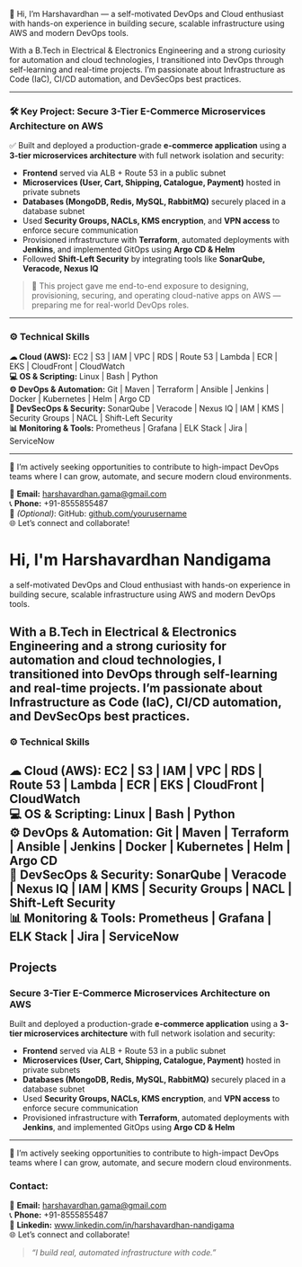 👋 Hi, I’m Harshavardhan — a self-motivated DevOps and Cloud enthusiast with hands-on experience in building secure, scalable infrastructure using AWS and modern DevOps tools.

With a B.Tech in Electrical & Electronics Engineering and a strong curiosity for automation and cloud technologies, I transitioned into DevOps through self-learning and real-time projects. I’m passionate about Infrastructure as Code (IaC), CI/CD automation, and DevSecOps best practices.

---

### 🛠️ Key Project: Secure 3-Tier E-Commerce Microservices Architecture on AWS

✅ Built and deployed a production-grade **e-commerce application** using a **3-tier microservices architecture** with full network isolation and security:
- **Frontend** served via ALB + Route 53 in a public subnet
- **Microservices (User, Cart, Shipping, Catalogue, Payment)** hosted in private subnets
- **Databases (MongoDB, Redis, MySQL, RabbitMQ)** securely placed in a database subnet
- Used **Security Groups, NACLs, KMS encryption**, and **VPN access** to enforce secure communication
- Provisioned infrastructure with **Terraform**, automated deployments with **Jenkins**, and implemented GitOps using **Argo CD & Helm**
- Followed **Shift-Left Security** by integrating tools like **SonarQube, Veracode, Nexus IQ**

> 📌 This project gave me end-to-end exposure to designing, provisioning, securing, and operating cloud-native apps on AWS — preparing me for real-world DevOps roles.

---

### ⚙️ Technical Skills

**☁ Cloud (AWS):** EC2 | S3 | IAM | VPC | RDS | Route 53 | Lambda | ECR | EKS | CloudFront | CloudWatch  
**💻 OS & Scripting:** Linux | Bash | Python  
**⚙️ DevOps & Automation:** Git | Maven | Terraform | Ansible | Jenkins | Docker | Kubernetes | Helm | Argo CD  
**🔐 DevSecOps & Security:** SonarQube | Veracode | Nexus IQ | IAM | KMS | Security Groups | NACL | Shift-Left Security  
**📊 Monitoring & Tools:** Prometheus | Grafana | ELK Stack | Jira | ServiceNow

---

📩 I’m actively seeking opportunities to contribute to high-impact DevOps teams where I can grow, automate, and secure modern cloud environments.

📧 **Email:** harshavardhan.gama@gmail.com  
📞 **Phone:** +91-8555855487  
🔗 *(Optional)*: GitHub: [github.com/yourusername](https://github.com/yourusername)  
🌐 Let’s connect and collaborate!
# Hi, I'm Harshavardhan Nandigama
a self-motivated DevOps and Cloud enthusiast with hands-on experience in building secure, scalable infrastructure using AWS and modern DevOps tools.

With a B.Tech in Electrical & Electronics Engineering and a strong curiosity for automation and cloud technologies, I transitioned into DevOps through self-learning and real-time projects. I’m passionate about Infrastructure as Code (IaC), CI/CD automation, and DevSecOps best practices.
---

### ⚙️ Technical Skills

**☁ Cloud (AWS):** EC2 | S3 | IAM | VPC | RDS | Route 53 | Lambda | ECR | EKS | CloudFront | CloudWatch  
**💻 OS & Scripting:** Linux | Bash | Python  
**⚙️ DevOps & Automation:** Git | Maven | Terraform | Ansible | Jenkins | Docker | Kubernetes | Helm | Argo CD  
**🔐 DevSecOps & Security:** SonarQube | Veracode | Nexus IQ | IAM | KMS | Security Groups | NACL | Shift-Left Security  
**📊 Monitoring & Tools:** Prometheus | Grafana | ELK Stack | Jira | ServiceNow
---

##  Projects

### Secure 3-Tier E-Commerce Microservices Architecture on AWS

Built and deployed a production-grade **e-commerce application** using a **3-tier microservices architecture** with full network isolation and security:
- **Frontend** served via ALB + Route 53 in a public subnet
- **Microservices (User, Cart, Shipping, Catalogue, Payment)** hosted in private subnets
- **Databases (MongoDB, Redis, MySQL, RabbitMQ)** securely placed in a database subnet
- Used **Security Groups, NACLs, KMS encryption**, and **VPN access** to enforce secure communication
- Provisioned infrastructure with **Terraform**, automated deployments with **Jenkins**, and implemented GitOps using **Argo CD & Helm**

---

📩 I’m actively seeking opportunities to contribute to high-impact DevOps teams where I can grow, automate, and secure modern cloud environments.

### Contact:

📧 **Email:** harshavardhan.gama@gmail.com  
📞 **Phone:** +91-8555855487  
🔗 **Linkedin:** www.linkedin.com/in/harshavardhan-nandigama  
🌐 Let’s connect and collaborate!


> *“I build real, automated infrastructure with code.”*
